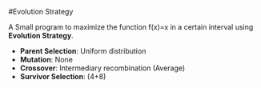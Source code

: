#Evolution Strategy

A Small program to maximize the function f(x)=x in a certain interval using **Evolution Strategy**.

- **Parent Selection**: Uniform distribution
- **Mutation**: None
- **Crossover**: Intermediary recombination (Average)
- **Survivor Selection**: (4+8) 
